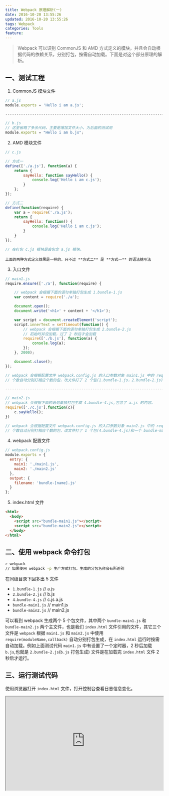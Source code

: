 ```yaml
---
title: Webpack 原理解析(一)
date: 2016-10-20 13:55:26
updated: 2016-10-20 13:55:26
tags: Webpack
categories: Tools
feature:
---
```


> Webpack 可以识别 CommonJS 和 AMD 方式定义的模块，并且会自动根据代码的依赖关系，分别打包，按需自动加载。下面是对这个部分原理的解析。

## 一、测试工程
1. CommonJS 模块文件
```javascript
// a.js
module.exports = 'Hello i am a.js';

------------------------------------------------------------------------------

// b.js
// 这里省略了多余代码，主要是增加文件大小，为后面的测试用
module.exports = "Hello i am b.js";
```

2. AMD 模块文件
```javascript
// c.js

// 方式一
define(['./a.js'], function(a) {
	return {
		sayHello: function sayHello() {
			console.log('Hello i am c.js');
		}
	};
});

// 方式二
define(function(require) {
	var a = require('./a.js');
	return {
		sayHello: function() {
			console.log('Hello i am c.js');
		}
	}
});

// 在打包 c.js 模块是会包含 a.js 模块。
```
	上面的两种方式定义效果是一样的，只不过 **方式二** 是 **方式一** 的语法糖写法

3. 入口文件
```javascript
// main1.js
require.ensure(['./a'], function(require) {

	// webpack 会根据下面的语句单独打包生成 1.bundle-1.js
	var content = require('./a');

	document.open();
	document.write('<h1>' + content + '</h1>');

	var script = document.createElement('script');
	script.innerText = setTimeout(function() {
		// webpack 会根据下面的语句单独打包生成 2.bundle-2.js
		// 初始时并没加载，过了 2 秒后才会加载
		require(['./b.js'], function(a) {
			console.log(a);
		});
	}, 2000);

	document.close();
});

// webpack 会根据配置文件 webpack.config.js 的入口参数对象 main1.js 中的 require 
// 个数自动分别打相应个数的包，改文件打了 2 个包(1.bundle-1.js，2.bundle-2.js)和一个 bundle-main1.js

------------------------------------------------------------------------------

// main2.js
// webpack 会根据下面的语句单独打包生成 4.bundle-4.js,包含了 a.js 的内容。
require(['./c.js'],function(c){
	c.sayHello();
})

// webpack 会根据配置文件 webpack.config.js 的入口参数对象 main2.js 中的 require 
// 个数自动分别打相应个数的包，改文件打了 1 个包(4.bundle-4.js)和一个 bundle-main2.js
```

4. webpack 配置文件
```javascript
// webpack.config.js
module.exports = {
  entry: {
  	main1: './main1.js',
  	main2: './main2.js'
  },
  output: {
    filename: 'bundle-[name].js'
  }
};
```

5. index.html 文件
```html
<html>
  <body>
    <script src="bundle-main1.js"></script>
    <script src="bundle-main2.js"></script>
  </body>
</html>
```

## 二、使用 webpack 命令打包
```bash
> webpack
// 如果使用 webpack -p 生产方式打包，生成的分包名称会有所差别
```
在同级目录下回多出 5 文件

- `1.bundle-1.js`  // a.js
- `2.bundle-2.js`  // b.js
- `4.bundle-4.js`  // c.js a.js
- `bundle-main1.js` // main1.js
- `bundle-main2.js` // main2.js

可以看到 webpack 生成两个 5 个包文件，其中两个 `bundle-main1.js` 和 `bundle-main2.js` 两个主文件，也是我们 `index.html` 文件引用的文件，其它三个文件是 `webpack` 根据 `main1.js` 和 `main2.js` 中使用 `require(moduleName,callback)` 自动分别打包生成，在 `index.html` 运行时按需自动加载。例如上面测试代码 `main1.js` 中有设置了一个定时器，2 秒后加载 `b.js`,也就是 `2.bundle-2.js`(`b.js` 打包生成) 文件是在加载完 `index.html` 文件 2 秒后才运行。

## 三、运行测试代码
使用浏览器打开 `index.html` 文件，打开控制台查看日志信息变化。

<div>
<iframe width="100%" height="300" src="http://od6sd4xau.bkt.clouddn.com/webpack-1.gif">
</div>

从上面的视频可以看到在刷新页面后，过了 2 秒 `2.bundle-2.js` 才加载。


#### [下载完整测试代码](http://od6sd4xau.bkt.clouddn.com/Webpack-%E5%8E%9F%E7%90%86%E8%A7%A3%E6%9E%90%28%E4%B8%80%29-code.rar)





